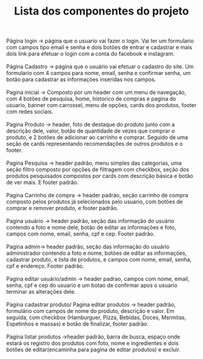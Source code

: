 <h1 align='center'>Lista dos componentes do projeto </h1><br><br>
Página login -> página que o usuario vai fazer o login. Vai ter um formulario com campos tipo email e senha e dois botões de entrar e cadastrar e mais dois link para efetuar o login com a conta do facebook e instagram.
<br>
<br>
Página Cadastro -> página que o usuário vai efetuar o cadastro do site. Um formulario com 4 campos para nome, email, senha e confirmar senha, um botão para cadastrar as informações inseridas nos campos.
<br>
<br>
Pagina inicial -> Composto por um header com um menu de navegação, com 4 botões de pesquisa, home, historico de compras e pagina do usuario, banner com carrossel, menu de opções, cards dos produtos, footer com redes sociais.
<br>
<br>
Pagina Produto -> header, foto de destaque do produto junto com a descrição dele, valor, botão de quantidade de vezes que comprar o produto, e 2 botões de adicionar ao carrinho e comprar. Seguido de uma seção de cards representando recomendações de outros produtos e o footer. 
<br>
<br>
Pagina Pesquisa -> header padrão, menu simples das categorias, uma seção filtro composto por opções de filtragem com checkbox, seção dos produtos pesquisados compostos por cards com descrição básica e botão de ver mais. E footer padrão. 
<br>
<br>
Pagina Carrinho de compra -> header padrão, seção carrinho de compra composto pelos produtos já selecionados pelo usuario, com botões de comprar e remover produto, e footer padrão.
<br><br>
Pagina usuário -> header padrão, seção das informação do usuário contendo a foto e nome dele, botão de editar as informações e foto, campos com nome, email, senha, cpf e cep. Footer padrão.
<br><br>
Pagina admin-> header padrão, seção das informação do usuário administrador contendo a foto e nome, botões de editar as informações, cadastrar produto, e lista de produtos, e campos com nome, email, senha, cpf e endereço. 
Footer padrão.
<br><br>
Pagina editar usuário/admin -> header padrao, campos com nome, email, senha, cpf e cep do usuario e um botao de confirmar apos o usuario terminar as alterações dele.
<br><br>
Pagina cadastrar produto/ Pagina editar produtos -> header padrão, formulário com campos de nome do produto, descrição e valor. Em seguida, com checkbox (Hamburguer, Pizza, Bebidas, Doces, Msrmitas, Espetinhos  e massas) e botão de finalizar, footer padrão.
<br><br>
Pagina listar produtos ->header padrão, barra de busca, espaço onde estará os registro dos produtos com foto, nome e ingredientes e dois botões de editar(encaminha para pagina de editar produtos) e excluir.
